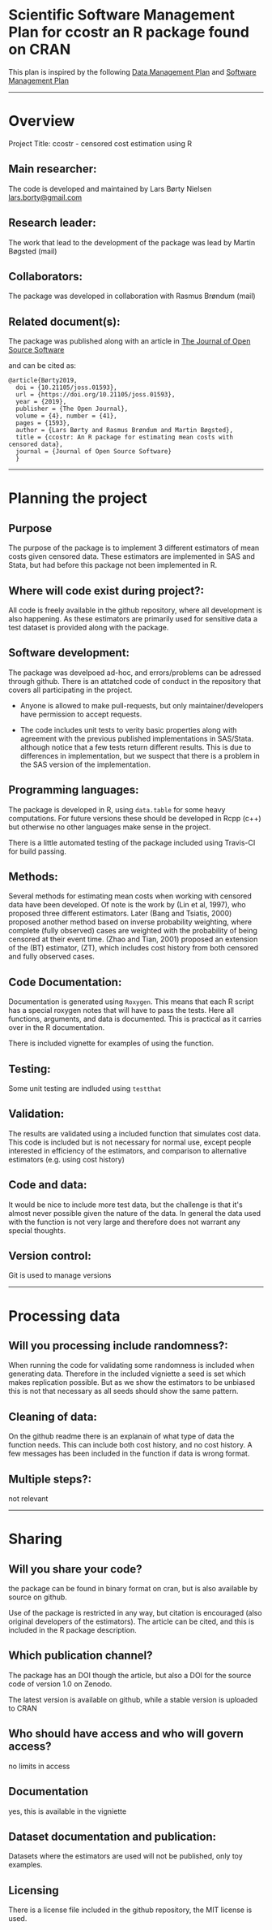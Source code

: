 # Scientific Software Management Plan for **ccostr** an R package found on CRAN

This plan is inspired by the following [Data Management Plan](https://healthsciences.ku.dk/research/responsible-conduct-of-research/SUND_Data_Management_Plan_Template_Final.docx/SUND_Data_Management_Plan_Template_Final.docx) and [Software Management Plan](https://doi.org/10.5281/zenodo.2159713)

***

# Overview

Project Title: ccostr - censored cost estimation using R

## Main researcher: 
The code is developed and maintained by Lars Børty Nielsen lars.borty@gmail.com

## Research leader: 
The work that lead to the development of the package was lead by Martin Bøgsted (mail)

## Collaborators: 
The package was developed in collaboration with Rasmus Brøndum (mail)


## Related document(s): 

The package was published along with an article in [The Journal of Open Source Software](https://joss.theoj.org/papers/10.21105/joss.01593)

and can be cited as:

```
@article{Børty2019, 
  doi = {10.21105/joss.01593}, 
  url = {https://doi.org/10.21105/joss.01593}, 
  year = {2019}, 
  publisher = {The Open Journal}, 
  volume = {4}, number = {41}, 
  pages = {1593}, 
  author = {Lars Børty and Rasmus Brøndum and Martin Bøgsted}, 
  title = {ccostr: An R package for estimating mean costs with censored data}, 
  journal = {Journal of Open Source Software} 
  }
```

***

# Planning the project

## Purpose
The purpose of the package is to implement 3 different estimators of mean costs given censored data. These estimators are implemented in SAS and Stata, but had before this package not been implemented in R.

## Where will code exist during project?: 
All code is freely available in the github repository, where all development is also happening. As these estimators are primarily used for sensitive data a test dataset is provided along with the package.

## Software development: 
The package was develpoed ad-hoc, and errors/problems can be adressed through github. There is an attatched code of conduct in the repository that covers all participating in the project. 

- Anyone is allowed to make pull-requests, but only maintainer/developers have permission to accept requests.

- The code includes unit tests to verity basic properties along with agreement with the previous published implementations in SAS/Stata. although notice that a few tests return different results. This is due to differences in implementation, but we suspect that there is a problem in the SAS version of the implementation.  

## Programming languages:

The package is developed in R, using `data.table` for some heavy computations. For future versions these should be developed in Rcpp (c++) but otherwise no other languages make sense in the project.

There is a little automated testing of the package included using Travis-CI for build passing.

## Methods: 
Several methods for estimating mean costs when working with censored data have been developed. Of note is the work by (Lin et al, 1997), who proposed three different estimators. Later (Bang and Tsiatis, 2000) proposed another method based on inverse probability weighting, where complete (fully observed) cases are weighted with the probability of being censored at their event time. (Zhao and Tian, 2001) proposed an extension of the (BT) estimator, (ZT), which includes cost history from both censored and fully observed cases.

## Code Documentation: 
Documentation is generated using `Roxygen`. This means that each R script has a special roxygen notes that will have to pass the tests. Here all functions, arguments, and data is documented. This is practical as it carries over in the R documentation. 

There is included vignette for examples of using the function.

## Testing: 

Some unit testing are indluded using `testthat`

## Validation: 

The results are validated using a included function that simulates cost data. This code is included but is not necessary for normal use, except people interested in efficiency of the estimators, and comparison to alternative estimators (e.g. using cost history)

## Code and data: 

It would be nice to include more test data, but the challenge is that it's almost never possible given the nature of the data. In general the data used with the function is not very large and therefore does not warrant any special thoughts.

## Version control: 

Git is used to manage versions

***

# Processing data

##  Will you processing include randomness?: 

When running the code for validating some randomness is included when generating data. Therefore in the included vigniette a seed is set which makes replication possible. But as we show the estimators to be unbiased this is not that necessary as all seeds should show the same pattern.


## Cleaning of data: 

On the github readme there is an explanain of what type of data the function needs. This can include both cost history, and no cost history. A few messages has been included in the function if data is wrong format.


## Multiple steps?: 

not relevant

***

# Sharing
## Will you share your code? 

the package can be found in binary format on cran, but is also available by source on github.

Use of the package is restricted in any way, but citation is encouraged (also original developers of the estimators). The article can be cited, and this is included in the R package description.


## Which publication channel? 

The package has an DOI though the article, but also a DOI for the source code of version 1.0 on Zenodo.

The latest version is available on github, while a stable version is uploaded to CRAN

## Who should have access and who will govern access?

no limits in access

## Documentation 

yes, this is available in the vigniette

## Dataset documentation and publication: 

Datasets where the estimators are used will not be published, only toy examples.

## Licensing 

There is a license file included in the github repository, the MIT license is used.

